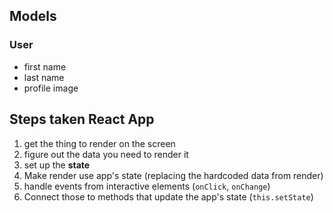 ## Models

### User
- first name
- last name
- profile image

## Steps taken React App
1. get the thing to render on the screen
1. figure out the data you need to render it
1. set up the **state**
1. Make render use app's state (replacing the hardcoded data from render)
1. handle events from interactive elements (`onClick`, `onChange`)
1. Connect those to methods that update the app's state (`this.setState`)